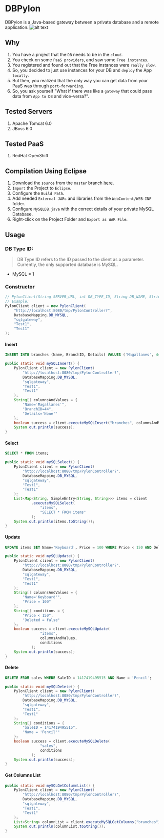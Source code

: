 # DBPylon
DBPylon is a Java-based gateway between a private database and a remote application.
![alt text](https://github.com/VicCebedo/DBPylon/blob/master/docs/sysarchitecture.jpg)


## Why
1. You have a project that the `DB` needs to be in the `cloud`.
2. You check on some `PaaS providers`, and saw some `Free instances`.
3. You registered and found out that the Free instances were `really slow`.
4. So, you decided to just use instances for your DB and `deploy` the App `locally`.
5. But then, you realized that the only way you can get data from your PaaS was through `port-forwarding`.
6. So, you ask yourself "What if there was like a `gateway` that could pass data from `App to DB` and vice-versa?".


## Tested Servers
1. Apache Tomcat 6.0
2. JBoss 6.0


## Tested PaaS
1. RedHat OpenShift


## Compilation Using Eclipse
1. Download the `source` from the `master` branch [here](https://github.com/cebedovii/Pylon/archive/master.zip).
2. `Import` the Project to `Eclipse`.
3. Configure the `Build Path`.
4. Add needed `External JARs` and libraries from the `WebContent/WEB-INF` folder.
5. Configure `MySQLDB.java` with the correct details of your private MySQL Database.
6. Right-click on the Project Folder and `Export as WAR File`.


## Usage

### DB Type ID:
> DB Type ID refers to the ID passed to the client as a parameter. Currently, the only supported database is MySQL.

* MySQL = 1


### Constructor
```java
// PylonClient(String SERVER_URL, int DB_TYPE_ID, String DB_NAME, String USERNAME, String PASSWORD)
// Example:
PylonClient client = new PylonClient(
	"http://localhost:8080/tmp/PylonController?",
	DatabaseMapping.DB_MYSQL,
	"sqlgateway",
	"Test1",
	"Test1"
);
```


#### Insert
```sql
INSERT INTO branches (Name, BranchID, Details) VALUES ('Magallanes', 44, 'None');
```
```java
public static void mySQLInsert() {
	PylonClient client = new PylonClient(
		"http://localhost:8080/tmp/PylonController?",
		DatabaseMapping.DB_MYSQL,
		"sqlgateway",
		"Test1",
		"Test1"
	);
	String[] columnsAndValues = {
		"Name='Magallanes'",
		"BranchID=44",
		"Details='None'"
	};
	boolean success = client.executeMySQLInsert("branches", columnsAndValues);
	System.out.println(success);
}
```


#### Select
```sql
SELECT * FROM items;
```
```java
public static void mySQLSelect() {
	PylonClient client = new PylonClient(
		"http://localhost:8080/tmp/PylonController?",
		DatabaseMapping.DB_MYSQL,
		"sqlgateway",
		"Test1",
		"Test1"
	);
	List<Map<String, SimpleEntry<String, String>>> items = client
			.executeMySQLSelect(
				"items",
				"SELECT * FROM items"
			);
	System.out.println(items.toString());
}
```


#### Update
```sql
UPDATE items SET Name='Keyboard', Price = 100 WHERE Price < 150 AND Deleted = false;
```
```java
public static void mySQLUpdate() {
	PylonClient client = new PylonClient(
		"http://localhost:8080/tmp/PylonController?",
		DatabaseMapping.DB_MYSQL,
		"sqlgateway",
		"Test1",
		"Test1"
	);
	String[] columnsAndValues = {
		"Name='Keyboard'",
		"Price = 100"
	};
	String[] conditions = {
		"Price < 150",
		"Deleted = false"
	};
	boolean success = client.executeMySQLUpdate(
				"items",
				columnsAndValues,
				conditions
			);
	System.out.println(success);
}
```


#### Delete
```sql
DELETE FROM sales WHERE SaleID = 1417419495515 AND Name = 'Pencil';
```
```java
public static void mySQLDelete() {
	PylonClient client = new PylonClient(
		"http://localhost:8080/tmp/PylonController?",
		DatabaseMapping.DB_MYSQL,
		"sqlgateway",
		"Test1",
		"Test1"
	);
	String[] conditions = {
		"SaleID = 1417419495515",
		"Name = 'Pencil'"
	};
	boolean success = client.executeMySQLDelete(
				"sales",
				conditions
			);
	System.out.println(success);
}
```


#### Get Columns List
```java
public static void mySQLGetColumnList() {
	PylonClient client = new PylonClient(
		"http://localhost:8080/tmp/PylonController?",
		DatabaseMapping.DB_MYSQL,
		"sqlgateway",
		"Test1",
		"Test1"
	);
	List<String> columnList = client.executeMySQLGetColumns("branches");
	System.out.println(columnList.toString());
}
```
